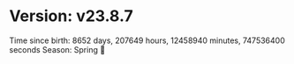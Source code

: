 # Version: v23.8.7
Time since birth: 8652 days, 207649 hours, 12458940 minutes, 747536400 seconds
Season: Spring 🌸
